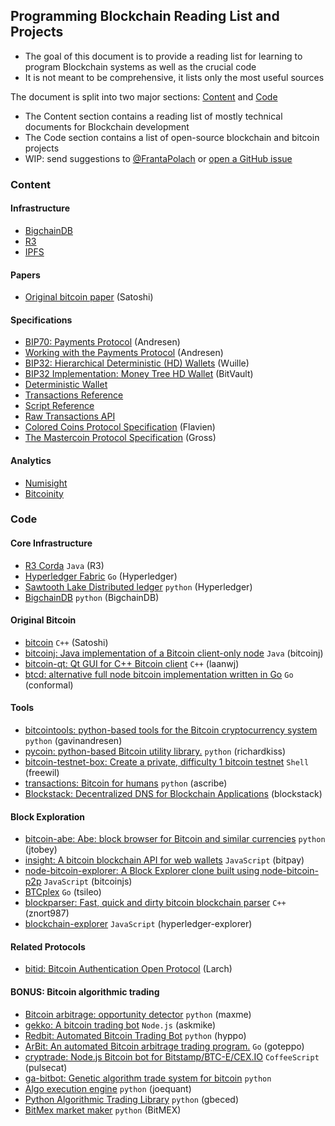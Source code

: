 ## Programming Blockchain Reading List and Projects

* The goal of this document is to provide a reading list for learning to program Blockchain systems as well as the crucial code
* It is not meant to be comprehensive, it lists only the most useful sources

The document is split into two major sections: [Content](#content) and [Code](#code)

* The Content section contains a reading list of mostly technical documents for Blockchain development
* The Code section contains a list of open-source blockchain and bitcoin projects 
* WIP: send suggestions to [@FrantaPolach](https://twitter.com/FrantaPolach) or [open a GitHub issue](https://github.com/frrp/Blockchain_Sources_List/issues)

### <a name="content"></a>Content

#### Infrastructure
* [BigchainDB](https://www.bigchaindb.com/)
* [R3](http://www.r3cev.com/)
* [IPFS](https://ipfs.io/)

#### Papers
* [Original bitcoin paper](https://bitcoin.org/bitcoin.pdf) (Satoshi)

#### Specifications
* [BIP70: Payments Protocol](https://github.com/bitcoin/bips/blob/master/bip-0070.mediawiki) (Andresen)
* [Working with the Payments Protocol](https://code.google.com/p/bitcoinj/wiki/PaymentProtocol) (Andresen)
* [BIP32: Hierarchical Deterministic (HD) Wallets](https://github.com/bitcoin/bips/blob/master/bip-0032.mediawiki) (Wuille)
* [BIP32 Implementation: Money Tree HD Wallet](https://github.com/BitVault/money-tree) (BitVault)
* [Deterministic Wallet](https://en.bitcoin.it/wiki/Deterministic_wallet)
* [Transactions Reference](https://en.bitcoin.it/wiki/Transactions)
* [Script Reference](https://en.bitcoin.it/wiki/Script)
* [Raw Transactions API](https://en.bitcoin.it/wiki/Raw_Transactions)
* [Colored Coins Protocol Specification](https://github.com/Flavien/colored-coins-protocol/blob/master/specification.mediawiki) (Flavien)
* [The Mastercoin Protocol Specification](https://github.com/mastercoin-MSC/spec) (Gross)

#### Analytics
* [Numisight](http://numisight.com/)
* [Bitcoinity](http://data.bitcoinity.org)

<!---
-->

### <a name="code"></a>Code

#### Core Infrastructure
* [R3 Corda](https://www.r3cev.com/blog/2016/11/25/countdown-to-corda-open-source) `Java` (R3) 
* [Hyperledger Fabric](https://github.com/hyperledger/fabric) `Go` (Hyperledger) 
* [Sawtooth Lake Distributed ledger](https://github.com/hyperledger/sawtooth-core) `python` (Hyperledger)
* [BigchainDB](https://github.com/bigchaindb/bigchaindb) `python` (BigchainDB)

#### Original Bitcoin
* [bitcoin](https://github.com/bitcoin/bitcoin) `C++` (Satoshi) 
* [bitcoinj: Java implementation of a Bitcoin client-only node](https://code.google.com/p/bitcoinj/) `Java` (bitcoinj)
* [bitcoin-qt: Qt GUI for C++ Bitcoin client](https://github.com/laanwj/bitcoin-qt) `C++` (laanwj)
* [btcd: alternative full node bitcoin implementation written in Go](https://github.com/conformal/btcd) `Go` (conformal)

#### Tools
* [bitcointools: python-based tools for the Bitcoin cryptocurrency system](https://github.com/gavinandresen/bitcointools) `python` (gavinandresen)
* [pycoin: python-based Bitcoin utility library.](https://github.com/richardkiss/pycoin) `python` (richardkiss)
* [bitcoin-testnet-box: Create a private, difficulty 1 bitcoin testnet](https://github.com/freewil/bitcoin-testnet-Box) `Shell` (freewil)
* [transactions: Bitcoin for humans](https://github.com/ascribe/transactions) `python` (ascribe)
* [Blockstack: Decentralized DNS for Blockchain Applications](https://github.com/blockstack) (blockstack)

#### Block Exploration
* [bitcoin-abe: Abe: block browser for Bitcoin and similar currencies](https://github.com/jtobey/bitcoin-abe) `python` (jtobey)
* [insight: A bitcoin blockchain API for web wallets](https://github.com/bitpay/insight) `JavaScript` (bitpay)
* [node-bitcoin-explorer: A Block Explorer clone built using node-bitcoin-p2p](https://github.com/bitcoinjs/node-bitcoin-explorer) `JavaScript` (bitcoinjs)
* [BTCplex](https://github.com/tsileo/btcplex) `Go` (tsileo)
* [blockparser: Fast, quick and dirty bitcoin blockchain parser](https://github.com/znort987/blockparser) `C++` (znort987)
* [blockchain-explorer](https://github.com/hyperledger/blockchain-explorer) `JavaScript` (hyperledger-explorer)

#### Related Protocols
* [bitid: Bitcoin Authentication Open Protocol](https://github.com/bitid/bitid) (Larch)

#### BONUS: Bitcoin algorithmic trading
* [Bitcoin arbitrage: opportunity detector](https://github.com/maxme/bitcoin-arbitrage) `python` (maxme)
* [gekko: A bitcoin trading bot](https://github.com/askmike/gekko) `Node.js` (askmike)
* [Redbit: Automated Bitcoin Trading Bot](https://github.com/hyppo/Redbit) `python` (hyppo)
* [ArBit: An automated Bitcoin arbitrage trading program.](https://github.com/goteppo/ArBit) `Go` (goteppo)
* [cryptrade: Node.js Bitcoin bot for Bitstamp/BTC-E/CEX.IO](https://github.com/pulsecat/cryptrade) `CoffeeScript` (pulsecat)
* [ga-bitbot: Genetic algorithm trade system for bitcoin](https://code.google.com/p/ga-bitbot/) `python` 
* [Algo execution engine](https://github.com/joequant/algobroker) `python` (joequant)
* [Python Algorithmic Trading Library](https://github.com/gbeced/pyalgotrade) `python` (gbeced)
* [BitMex market maker](https://github.com/BitMEX/sample-market-maker) `python` (BitMEX)

